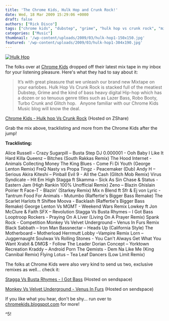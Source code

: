 ```yaml
---
title: 'The Chrome Kids, Hulk Hop and Crunk Rock!'
date: Wed, 18 Mar 2009 15:29:06 +0000
draft: false
authors: ["Rick Disco"]
tags: ["chrome kids", "dubstep", "grime", "hulk hop vs crunk rock", "mix", "mixtape"]
categories: ["Music"]
thumbnail: '/wp-content/uploads/2009/03/hulk-hop1-150x150.jpg'
featured: '/wp-content/uploads/2009/03/hulk-hop1-304x190.jpg'
---
```


[![Hulk Hop](/wp-content/uploads/2009/03/hulk-hop.jpg "Hulk Hop")](/wp-content/uploads/2009/03/hulk-hop.jpg)

The folks over at [Chrome Kids](http://chromekids.blogspot.com/ "Chrome Kids") dropped off their latest mix tape in my inbox for your listening pleasure. Here's what they had to say about it:

> It’s with great pleasure that we unleash our brand new Mixtape on your earlobes. Hulk Hop Vs Crunk Rock is stacked full of the meatiest Dubstep, Grime and the kind of bass heavy digital Hip-hop which has a dozen or so tenuous genre titles such as Lazer Bass, Robo Booty, Turbo Crunk and Glitch hop.   Anyone familiar with our Chrome Kids Music blog will know the deal.

[Chrome Kids - Hulk hop Vs Crunk Rock](http://www.zshare.net/audio/5645316252232bda/ "Chrome Kids - Hulk Hop Vs Crunk Rock") (Hosted on ZShare)

Grab the mix above, tracklisting and more from the Chrome Kids after the jump!

**Tracklisting:**

Alice Russell – Crazy Sugarpill – Busta Step DJ 0.000001 - Ooh Baby I Like It Hard Killa Queenz – Bitches (South Rakkas Remix) The Hood Internet - Animals Collecting Money The King Blues - Come Fi Di Youth (George Lenton Remix) FreQ Nasty vs Propa Tingz - Peacemaker (Dub) Andy H – Serious Akira Kiteshi – Pinball Evil 9 - All the Cash (Glitch Mob Remix) Virus Syndicate – Hit Em High Stagga ft Skamma – Sick As Sin Chase & Status - Eastern Jam (High Rankin 100% Unofficial Remix) Zeno – Blazin Ghislain Poirier ft Face-T - Blazin' (Starkey Remix) Mix n Blend ft Sfr & Ej von Lyric - Tantrum Food For Animals - Mutumbo (Raffertie's Bigger Bass Remake) The Scarlet Harlots ft Shiftee Moova - Backlash (Raffertie's Bigger Bass Remake) George Lenton Vs MGMT - Weekend Wars Remix Lowkey ft Jon McClure & Faith SFX – Revolution Stagga Vs Busta Rhymes – I Got Bass Looptroop Rockers - Praying On A Liver (Living On A Prayer Remix) Spank Rock - Competition Monkey Vs Velvet Underground – Venus In Furs Remix Black Sabbath – Iron Man Bassnectar – Heads Up (California Style) The Motherboard – Motherload Herrmutt Lobby –Vampire Remix Lorn – Juggernaught Soulwax Vs Rolling Stones - You Can't Always Get What You Want Xrabit & DMG$ - Follow The Leader Dorian Concept – Yorktown Recreation Kraddy – Android Porn The Qemists - Dem Na Like Me (King Cannibal Remix) Flying Lotus – Tea Leaf Dancers (Low Limit Remix)

The folks at Chrome Kids were also very kind to send us two, exclusive remixes as well... check it:

[Stagga Vs Busta Rhymes - I Got Bass](http://www.sendspace.com/file/jfrcz8 "Stagga Vs Busta Rhymes - I Got Bass") (Hosted on sendspace)

[Monkey Vs Velvet Underground - Venus In Furs](http://www.sendspace.com/file/7a5cmg "Monkey Vs Velvet Underground - Venus In Furs") (Hosted on sendspace)

If you like what you hear, don't be shy... run over to [chromekids.blogspot.com](http://chromekids.blogspot.com/ "Chrome Kids") for more!

^5!